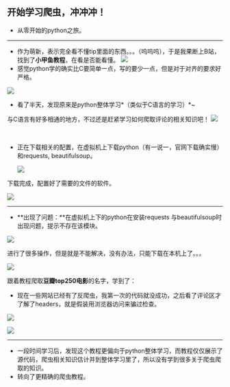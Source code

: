 ##  开始学习爬虫，冲冲冲！
* 从零开始的python之旅。
***
* 作为萌新，表示完全看不懂tip里面的东西。。。（呜呜呜），于是我果断上B站，找到了**小甲鱼教程**，在看是否能看懂。
![](https://s3.bmp.ovh/imgs/2022/09/25/694e439ada4019a7.png)
* 感觉python学的确实比C要简单一点，写的要少一点，但是对于对齐的要求好严格。

![](https://s3.bmp.ovh/imgs/2022/09/26/dc38abf841f2a966.png)

* 看了半天，发现原来是python整体学习*（类似于C语言的学习）*~

与C语言有好多相通的地方，不过还是赶紧学习如何爬取评论的相关知识吧！				![](https://s3.bmp.ovh/imgs/2022/09/27/cda37e49d3fef07c.png)

​	

* 正在下载相关的配置，在虚拟机上下载python（有一说一，官网下载确实慢）和requests, beautifulsoup。

  ![](https://s3.bmp.ovh/imgs/2022/09/27/74e8aac8eea1af11.png)



下载完成，配置好了需要的文件的软件。

![](https://s3.bmp.ovh/imgs/2022/09/27/fe87a9624d23cbae.png)

------

*  **出现了问题：**在虚拟机上下的python在安装requests 与beautifulsoup时出现问题，提示不存在该模块。

![](https://s3.bmp.ovh/imgs/2022/09/28/bf94ef757e9fba4a.png)

进行了很多操作，但是就是不能解决，没有办法，只能下载在本机上了。。。

![](https://s3.bmp.ovh/imgs/2022/09/28/dcac2e855f554cbb.png)

跟着教程爬取**豆瓣top250电影**的名字，学到了：

* 现在一些网站已经有了反爬虫，我第一次的代码就没成功，之后看了评论区才了解了headers，就是假装用浏览器访问来骗过检查。

![](https://s3.bmp.ovh/imgs/2022/09/28/0344a9aed0563bf7.png)

<!--这是本来的代码-->

![](https://s3.bmp.ovh/imgs/2022/09/28/a73f74e549332bf1.png)

<!--这是更改以后的代码-->

------

* 一段时间学习后，发现这个教程更偏向于python整体学习，而教程仅仅展示了源代码，爬虫相关知识估计并到整体学习里了，所以没有学到很多关于爬虫爬取的知识。
* 转向了更精确的爬虫教程。




